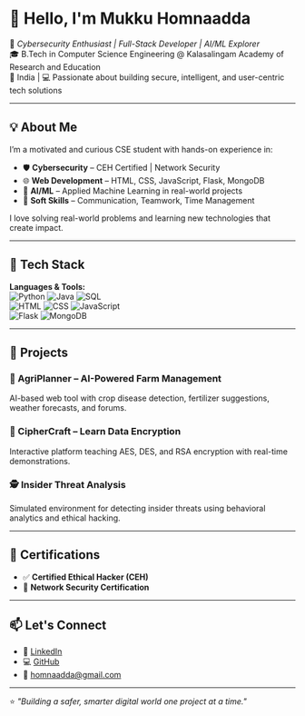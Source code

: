 # 👋 Hello, I'm Mukku Homnaadda

🚀 *Cybersecurity Enthusiast | Full-Stack Developer | AI/ML Explorer*  
🎓 B.Tech in Computer Science Engineering @ Kalasalingam Academy of Research and Education  
📍 India | 💻 Passionate about building secure, intelligent, and user-centric tech solutions

---

## 💡 About Me

I’m a motivated and curious CSE student with hands-on experience in:

- 🛡️ **Cybersecurity** – CEH Certified | Network Security  
- 🌐 **Web Development** – HTML, CSS, JavaScript, Flask, MongoDB  
- 🤖 **AI/ML** – Applied Machine Learning in real-world projects  
- 💬 **Soft Skills** – Communication, Teamwork, Time Management  

I love solving real-world problems and learning new technologies that create impact.

---

## 🔧 Tech Stack

**Languages & Tools:**  
![Python](https://img.shields.io/badge/-Python-3776AB?logo=python&logoColor=white) 
![Java](https://img.shields.io/badge/-Java-007396?logo=java&logoColor=white) 
![SQL](https://img.shields.io/badge/-SQL-003B57?logo=postgresql&logoColor=white)  
![HTML](https://img.shields.io/badge/-HTML5-E34F26?logo=html5&logoColor=white) 
![CSS](https://img.shields.io/badge/-CSS3-1572B6?logo=css3&logoColor=white) 
![JavaScript](https://img.shields.io/badge/-JavaScript-F7DF1E?logo=javascript&logoColor=black)  
![Flask](https://img.shields.io/badge/-Flask-000000?logo=flask&logoColor=white) 
![MongoDB](https://img.shields.io/badge/-MongoDB-47A248?logo=mongodb&logoColor=white)

---

## 🚀 Projects

### 🌾 AgriPlanner – AI-Powered Farm Management  
AI-based web tool with crop disease detection, fertilizer suggestions, weather forecasts, and forums.

### 🔐 CipherCraft – Learn Data Encryption  
Interactive platform teaching AES, DES, and RSA encryption with real-time demonstrations.

### 🕵️ Insider Threat Analysis  
Simulated environment for detecting insider threats using behavioral analytics and ethical hacking.

---

## 📜 Certifications

- ✅ **Certified Ethical Hacker (CEH)**
- 🔐 **Network Security Certification**

---

## 📫 Let's Connect

- 🔗 [LinkedIn](https://www.linkedin.com/in/m-homnaadda-baa658268)
- 💻 [GitHub](https://github.com/Homnaadda)
- 📧 homnaadda@gmail.com

---

⭐ *"Building a safer, smarter digital world one project at a time."*



<!--
**Homnaadda/Homnaadda** is a ✨ _special_ ✨ repository because its `README.md` (this file) appears on your GitHub profile.

Here are some ideas to get you started:

- 🔭 I’m currently working on ...
- 🌱 I’m currently learning ...
- 👯 I’m looking to collaborate on ...
- 🤔 I’m looking for help with ...
- 💬 Ask me about ...
- 📫 How to reach me: ...
- 😄 Pronouns: ...
- ⚡ Fun fact: ...
